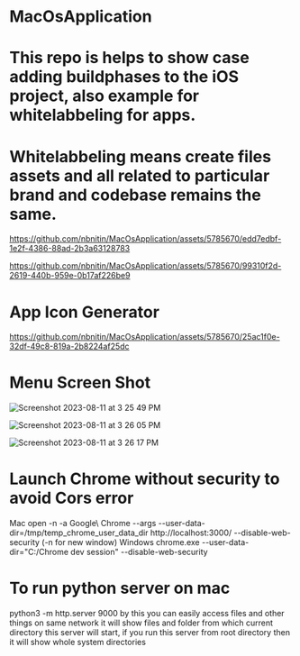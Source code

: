 
# MacOsApplication

# This repo is helps to show case adding buildphases to the iOS project, also example for whitelabbeling for apps.

# Whitelabbeling means create files assets and all related to particular brand and codebase remains the same.

https://github.com/nbnitin/MacOsApplication/assets/5785670/edd7edbf-1e2f-4386-88ad-2b3a63128783



https://github.com/nbnitin/MacOsApplication/assets/5785670/99310f2d-2619-440b-959e-0b17af226be9


# App Icon Generator
https://github.com/nbnitin/MacOsApplication/assets/5785670/25ac1f0e-32df-49c8-819a-2b8224af25dc

# Menu Screen Shot


![Screenshot 2023-08-11 at 3 25 49 PM](https://github.com/nbnitin/MacOsApplication/assets/5785670/a92abe7a-cad5-458d-9eee-ee70660a8909)


![Screenshot 2023-08-11 at 3 26 05 PM](https://github.com/nbnitin/MacOsApplication/assets/5785670/f99be78f-9ec4-4df9-acd4-5036e03c97b5)


![Screenshot 2023-08-11 at 3 26 17 PM](https://github.com/nbnitin/MacOsApplication/assets/5785670/2f674c71-3467-4a20-801c-79837fb1d162)


# Launch Chrome without security to avoid Cors error
Mac
open -n -a Google\ Chrome --args --user-data-dir=/tmp/temp_chrome_user_data_dir http://localhost:3000/ --disable-web-security (-n for new window)
Windows
chrome.exe --user-data-dir="C:/Chrome dev session" --disable-web-security 

# To run python server on mac
python3 -m http.server 9000
by this you can easily access files and other things on same network it will show files and folder from which current directory this server will start, if you run this server from root directory then it will show whole system directories

